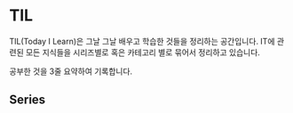 # TIL

TIL(Today I Learn)은 그날 그날 배우고 학습한 것들을 정리하는 공간입니다. IT에 관련된 모든 지식들을 시리즈별로 혹은 카테고리 별로 묶어서 정리하고 있습니다.

공부한 것을 3줄 요약하여 기록합니다.

## Series